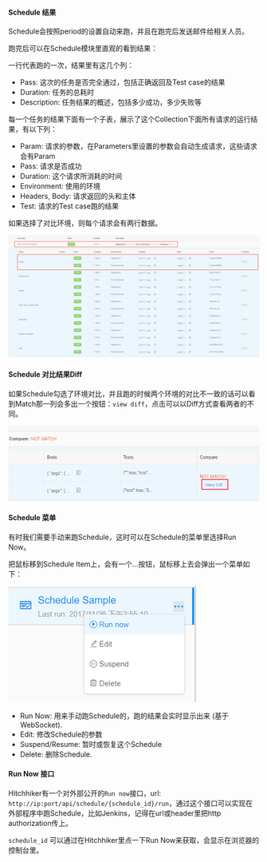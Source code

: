 #### Schedule 结果

Schedule会按照period的设置自动来跑，并且在跑完后发送邮件给相关人员。

跑完后可以在Schedule模块里直观的看到结果：

一行代表跑的一次，结果里有这几个列：

* Pass:  这次的任务是否完全通过，包括正确返回及Test case的结果
* Duration: 任务的总耗时
* Description: 任务结果的概述，包括多少成功，多少失败等

每一个任务的结果下面有一个子表，展示了这个Collection下面所有请求的运行结果，有以下列：

* Param: 请求的参数，在Parameters里设置的参数会自动生成请求，这些请求会有Param
* Pass: 请求是否成功
* Duration: 这个请求所消耗的时间
* Environment: 使用的环境
* Headers, Body: 请求返回的头和主体
* Test: 请求的Test case跑的结果
  
如果选择了对比环境，则每个请求会有两行数据。

![](https://raw.githubusercontent.com/brookshi/images/master/Hitchhiker/schedule/schedule_run.png)

#### Schedule 对比结果Diff

如果Schedule勾选了环境对比，并且跑的时候两个环境的对比不一致的话可以看到Match那一列会多出一个按钮：`view diff`，点击可以以Diff方式查看两者的不同。

![](https://raw.githubusercontent.com/brookshi/images/master/Hitchhiker/schedule/schedule_diff.png)

#### Schedule 菜单

有时我们需要手动来跑Schedule，这时可以在Schedule的菜单里选择Run Now。

把鼠标移到Schedule Item上，会有一个...按钮，鼠标移上去会弹出一个菜单如下：

![](https://raw.githubusercontent.com/brookshi/images/master/Hitchhiker/schedule/schedule_menu.png)

* Run Now: 用来手动跑Schedule的，跑的结果会实时显示出来 (基于WebSocket).
* Edit: 修改Schedule的参数
* Suspend/Resume: 暂时或恢复这个Schedule
* Delete: 删除Schedule.

#### Run Now 接口

Hitchhiker有一个对外部公开的`Run now`接口，url: `http://ip:port/api/schedule/{schedule_id}/run`，通过这个接口可以实现在外部程序中跑Schedule，比如Jenkins，记得在url或header里把http authorization传上。

`schedule_id` 可以通过在Hitchhiker里点一下Run Now来获取，会显示在浏览器的控制台里。